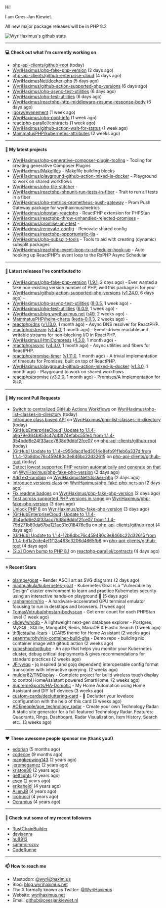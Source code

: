 Hi!

I am Cees-Jan Kiewiet.

All new major package releases will be in PHP 8.2

![WyriHaximus's github stats](https://github-readme-stats.vercel.app/api?username=WyriHaximus&show_icons=true)

---

#### 💻 Check out what I'm currently working on

- [php-api-clients/github-root](https://github.com/php-api-clients/github-root) (today)
- [WyriHaximus/php-fake-php-version](https://github.com/WyriHaximus/php-fake-php-version) (2 days ago)
- [php-api-clients/github-enterprise-cloud](https://github.com/php-api-clients/github-enterprise-cloud) (4 days ago)
- [WyriHaximusNet/docker-php](https://github.com/WyriHaximusNet/docker-php) (5 days ago)
- [WyriHaximus/github-action-supported-php-versions](https://github.com/WyriHaximus/github-action-supported-php-versions) (6 days ago)
- [WyriHaximus/php-async-test-utilities](https://github.com/WyriHaximus/php-async-test-utilities) (6 days ago)
- [WyriHaximus/php-test-utilities](https://github.com/WyriHaximus/php-test-utilities) (6 days ago)
- [WyriHaximus/reactphp-http-middleware-resume-response-body](https://github.com/WyriHaximus/reactphp-http-middleware-resume-response-body) (6 days ago)
- [igorw/evenement](https://github.com/igorw/evenement) (1 week ago)
- [WyriHaximus/php-pool-info](https://github.com/WyriHaximus/php-pool-info) (1 week ago)
- [reactphp-parallel/contracts](https://github.com/reactphp-parallel/contracts) (1 week ago)
- [WyriHaximus/github-action-wait-for-status](https://github.com/WyriHaximus/github-action-wait-for-status) (1 week ago)
- [MammatusPHP/kubernetes-attributes](https://github.com/MammatusPHP/kubernetes-attributes) (2 weeks ago)

---

#### 🌱 My latest projects

- [WyriHaximus/php-generative-composer-plugin-tooling](https://github.com/WyriHaximus/php-generative-composer-plugin-tooling) - Tooling for creating generative Composer Plugins
- [WyriHaximus/Makefiles](https://github.com/WyriHaximus/Makefiles) - Makefile building blocks
- [WyriHaximus/playground-github-action-mixed-js-docker](https://github.com/WyriHaximus/playground-github-action-mixed-js-docker) - Playground to work on shared workflows
- [WyriHaximus/php-tile-stitcher](https://github.com/WyriHaximus/php-tile-stitcher) - 
- [WyriHaximus/reactphp-phpunit-run-tests-in-fiber](https://github.com/WyriHaximus/reactphp-phpunit-run-tests-in-fiber) - Trait to run all tests in a fiber
- [WyriHaximus/php-metrics-prometheus-push-gateway](https://github.com/WyriHaximus/php-metrics-prometheus-push-gateway) - Prom Push Gateway package for wyrihaximus/metrics
- [WyriHaximus/phpstan-reactphp](https://github.com/WyriHaximus/phpstan-reactphp) - ReactPHP extension for PHPStan
- [WyriHaximus/reactphp-throw-unhandled-rejected-promises](https://github.com/WyriHaximus/reactphp-throw-unhandled-rejected-promises) - 
- [WyriHaximus/promise-any-test](https://github.com/WyriHaximus/promise-any-test) - 
- [WyriHaximus/renovate-config](https://github.com/WyriHaximus/renovate-config) - Renovate shared config
- [WyriHaximus/reactphp-opportunistic-tls](https://github.com/WyriHaximus/reactphp-opportunistic-tls) - 
- [WyriHaximus/php-subsplit-tools](https://github.com/WyriHaximus/php-subsplit-tools) - Tools to aid with creating (dynamic) subsplit packages
- [WyriHaximus/reactphp-event-loop-rx-scheduler-hook-up](https://github.com/WyriHaximus/reactphp-event-loop-rx-scheduler-hook-up) - Auto hooking up ReactPHP&#39;s event loop to the RxPHP Async Schedular

---

#### 🔭 Latest releases I've contributed to

- [WyriHaximus/php-fake-php-version](https://github.com/WyriHaximus/php-fake-php-version) ([1.9.1](https://github.com/WyriHaximus/php-fake-php-version/releases/tag/1.9.1), 2 days ago) - Ever wanted a fake non-existing version number of PHP, well this package is for you!
- [WyriHaximus/github-action-supported-php-versions](https://github.com/WyriHaximus/github-action-supported-php-versions) ([v1.24.0](https://github.com/WyriHaximus/github-action-supported-php-versions/releases/tag/v1.24.0), 6 days ago) - 
- [WyriHaximus/php-async-test-utilities](https://github.com/WyriHaximus/php-async-test-utilities) ([8.0.5](https://github.com/WyriHaximus/php-async-test-utilities/releases/tag/8.0.5), 1 week ago) - 
- [WyriHaximus/php-test-utilities](https://github.com/WyriHaximus/php-test-utilities) ([6.0.9](https://github.com/WyriHaximus/php-test-utilities/releases/tag/6.0.9), 1 week ago) - 
- [WyriHaximus/blog.wyrihaximus.net](https://github.com/WyriHaximus/blog.wyrihaximus.net) ([r49](https://github.com/WyriHaximus/blog.wyrihaximus.net/releases/tag/r49), 2 weeks ago) - 
- [MammatusPHP/helm-charts](https://github.com/MammatusPHP/helm-charts) ([keda-0.0.3](https://github.com/MammatusPHP/helm-charts/releases/tag/keda-0.0.3), 2 weeks ago) - 
- [reactphp/dns](https://github.com/reactphp/dns) ([v1.13.0](https://github.com/reactphp/dns/releases/tag/v1.13.0), 1 month ago) - Async DNS resolver for ReactPHP.
- [reactphp/stream](https://github.com/reactphp/stream) ([v1.4.0](https://github.com/reactphp/stream/releases/tag/v1.4.0), 1 month ago) - Event-driven readable and writable streams for non-blocking I/O in ReactPHP.
- [WyriHaximus/HtmlCompress](https://github.com/WyriHaximus/HtmlCompress) ([4.3.0](https://github.com/WyriHaximus/HtmlCompress/releases/tag/4.3.0), 1 month ago) - 
- [reactphp/async](https://github.com/reactphp/async) ([v4.3.0](https://github.com/reactphp/async/releases/tag/v4.3.0), 1 month ago) - Async utilities and fibers for ReactPHP.
- [reactphp/promise-timer](https://github.com/reactphp/promise-timer) ([v1.11.0](https://github.com/reactphp/promise-timer/releases/tag/v1.11.0), 1 month ago) - A trivial implementation of timeouts for Promises, built on top of ReactPHP.
- [WyriHaximus/playground-github-action-mixed-js-docker](https://github.com/WyriHaximus/playground-github-action-mixed-js-docker) ([v1.3.0](https://github.com/WyriHaximus/playground-github-action-mixed-js-docker/releases/tag/v1.3.0), 1 month ago) - Playground to work on shared workflows
- [reactphp/promise](https://github.com/reactphp/promise) ([v3.2.0](https://github.com/reactphp/promise/releases/tag/v3.2.0), 1 month ago) - Promises/A implementation for PHP.

---

#### 🔨 My recent Pull Requests

- [Switch to centralized GitHub Actions Workflows](https://github.com/WyriHaximus/php-list-classes-in-directory/pull/63) on [WyriHaximus/php-list-classes-in-directory](https://github.com/WyriHaximus/php-list-classes-in-directory) (today)
- [Introduce class based API](https://github.com/WyriHaximus/php-list-classes-in-directory/pull/61) on [WyriHaximus/php-list-classes-in-directory](https://github.com/WyriHaximus/php-list-classes-in-directory) (today)
- [[GitHubEnterpriseCloud] Update to 1.1.4-a9a79e364b853c47d43f74efabc55fe4 from 1.1.4-354bdd6e24f33acc7638d9ddbf2fce07](https://github.com/php-api-clients/github-root/pull/1231) on [php-api-clients/github-root](https://github.com/php-api-clients/github-root) (today)
- [[GitHub] Update to 1.1.4-c956dacd1ed3014e8efb91f1eb6a337d from 1.1.4-12b8dbc76c459480c3e846bc22d32615](https://github.com/php-api-clients/github-root/pull/1230) on [php-api-clients/github-root](https://github.com/php-api-clients/github-root) (today)
- [Detect lowest supported PHP version automatically and generate on that](https://github.com/WyriHaximus/php-fake-php-version/pull/126) on [WyriHaximus/php-fake-php-version](https://github.com/WyriHaximus/php-fake-php-version) (2 days ago)
- [Add ext-random](https://github.com/WyriHaximusNet/docker-php/pull/248) on [WyriHaximusNet/docker-php](https://github.com/WyriHaximusNet/docker-php) (2 days ago)
- [Introduce versions class](https://github.com/WyriHaximus/php-fake-php-version/pull/125) on [WyriHaximus/php-fake-php-version](https://github.com/WyriHaximus/php-fake-php-version) (2 days ago)
- [Fix readme badges](https://github.com/WyriHaximus/php-fake-php-version/pull/124) on [WyriHaximus/php-fake-php-version](https://github.com/WyriHaximus/php-fake-php-version) (2 days ago)
- [Test across supported PHP versions in range](https://github.com/WyriHaximus/php-fake-php-version/pull/118) on [WyriHaximus/php-fake-php-version](https://github.com/WyriHaximus/php-fake-php-version) (3 days ago)
- [Unlock PHP 8](https://github.com/WyriHaximus/php-fake-php-version/pull/117) on [WyriHaximus/php-fake-php-version](https://github.com/WyriHaximus/php-fake-php-version) (3 days ago)
- [[GitHubEnterpriseCloud] Update to 1.1.4-354bdd6e24f33acc7638d9ddbf2fce07 from 1.1.4-79d271b80da67ba121ac31c018476e9a](https://github.com/php-api-clients/github-root/pull/1229) on [php-api-clients/github-root](https://github.com/php-api-clients/github-root) (4 days ago)
- [[GitHub] Update to 1.1.4-12b8dbc76c459480c3e846bc22d32615 from 1.1.4-bd1a2cde4ef1f12a463c3206d4665fb8](https://github.com/php-api-clients/github-root/pull/1228) on [php-api-clients/github-root](https://github.com/php-api-clients/github-root) (4 days ago)
- [[2.x] Down bump to PHP 8.1](https://github.com/reactphp-parallel/contracts/pull/11) on [reactphp-parallel/contracts](https://github.com/reactphp-parallel/contracts) (4 days ago)

---

#### ⭐ Recent Stars

- [blampe/goat](https://github.com/blampe/goat) - Render ASCII art as SVG diagrams (2 days ago)
- [madhuakula/kubernetes-goat](https://github.com/madhuakula/kubernetes-goat) - Kubernetes Goat is a &#34;Vulnerable by Design&#34; cluster environment to learn and practice Kubernetes security using an interactive hands-on playground 🚀 (5 days ago)
- [raphamorim/rio](https://github.com/raphamorim/rio) - A hardware-accelerated GPU terminal emulator focusing to run in desktops and browsers. (1 week ago)
- [TomasVotruba/phpstan-bodyscan](https://github.com/TomasVotruba/phpstan-bodyscan) - Get error count for each PHPStan level (1 week ago)
- [clidey/whodb](https://github.com/clidey/whodb) - A lightweight next-gen database explorer - Postgres, MySQL, SQLite, MongoDB, Redis, MariaDB &amp; Elastic Search (1 week ago)
- [th3jesta/ha-lcars](https://github.com/th3jesta/ha-lcars) - LCARS theme for Home Assistant (2 weeks ago)
- [seanrmurphy/nix-container-build-gha](https://github.com/seanrmurphy/nix-container-build-gha) - Demo repo - building nix container image with github action (2 weeks ago)
- [kubeshop/botkube](https://github.com/kubeshop/botkube) - An app that helps you monitor your Kubernetes cluster, debug critical deployments &amp; gives recommendations for standard practices (2 weeks ago)
- [JFryy/qq](https://github.com/JFryy/qq) - jq inspired (and gojq dependent) interoperable config format transcoder with interactive querying. (2 weeks ago)
- [mulder82/TNDisplay](https://github.com/mulder82/TNDisplay) - Complete project for build wireless touch display to control HomeAssistant powered SmartHome. (2 weeks ago)
- [SupremeSports/HA-Domotic](https://github.com/SupremeSports/HA-Domotic) - My Home Automation using Home Assistant and DIY IoT devices (3 weeks ago)
- [custom-cards/decluttering-card](https://github.com/custom-cards/decluttering-card) - 🧹 Declutter your lovelace configuration with the help of this card (3 weeks ago)
- [AOEpeople/aoe_technology_radar](https://github.com/AOEpeople/aoe_technology_radar) - Create your own Technology Radar: A static site generator for a full featured Technology Radar. Features: Quadrants, Rings, Dashboard, Radar Visualization, Item History, Search etc.. (3 weeks ago)

---

#### ❤️ These awesome people sponsor me (thank you!)

- [edorian](https://github.com/edorian) (5 months ago)
- [codecov](https://github.com/codecov) (9 months ago)
- [mangkepwing143](https://github.com/mangkepwing143) (2 years ago)
- [jeromegamez](https://github.com/jeromegamez) (2 years ago)
- [kristos80](https://github.com/kristos80) (2 years ago)
- [getflights](https://github.com/getflights) (2 years ago)
- [csev](https://github.com/csev) (2 years ago)
- [erikaheidi](https://github.com/erikaheidi) (4 years ago)
- [AllenJB](https://github.com/AllenJB) (4 years ago)
- [lcobucci](https://github.com/lcobucci) (4 years ago)
- [Ocramius](https://github.com/Ocramius) (4 years ago)

---

#### 👯 Check out some of my recent followers

- [RustChainBuilder](https://github.com/RustChainBuilder)
- [davisenra](https://github.com/davisenra)
- [hu8813](https://github.com/hu8813)
- [sammorozov](https://github.com/sammorozov)
- [CodeRunne](https://github.com/CodeRunne)

---

#### 📫 How to reach me

- Mastodon: [@wyri@haxim.us](https://toot-toot.wyrihaxim.us/@wyri)
- Blog: [blog.wyrihaximus.net](https://blog.wyrihaximus.net/)
- The X formally known as Twitter: [@WyriHaximus](https://twitter.com/WyriHaximus)
- Website: [wyrihaximus.net](https://wyrihaximus.net/)
- Email: [github@ceesjankiewiet.nl](mailto:github@ceesjankiewiet.nl)
